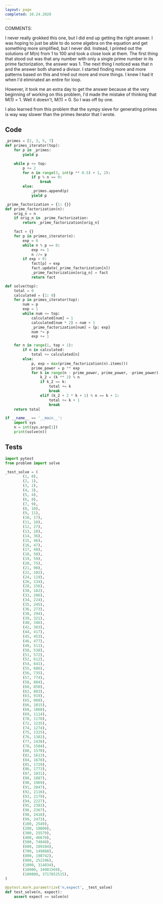 ```yaml
---
layout: page
completed: 10.24.2020
---
```


COMMENTS:

I never really grokked this one, but I did end up getting the right answer.  I
was hoping to just be able to do some algebra on the equation and get something
more simplified, but I never did.  Instead, I printed out the solutions of M(n)
from 1 to 100 and took a close look at them.  The first thing that stood out
was that any number with only a single prime number in its prime factorization,
the answer was 1.  The next thing I noticed was that n and the answer both
shared a divisor.  I started finding more and more patterns based on this and
tried out more and more things.  I knew I had it when I'd eliminated an entire
for loop.

However, it took me an extra day to get the answer because at the very
beginning of working on this problem, I'd made the mistake of thinking that
M(1) = 1.  Well it doesn't, M(1) = 0.  So I was off by one.

I also learned from this problem that the sympy sieve for generating primes is
way way slower than the primes iterator that I wrote.

## Code

```python
_primes = [2, 3, 5, 7]
def primes_iterator(top):
    for p in _primes:
        yield p

    while p <= top:
        p += 2
        for n in range(3, int(p ** 0.5) + 1, 2):
            if p % n == 0:
                break
        else:
            _primes.append(p)
            yield p

_prime_factorization = {1: {}}
def prime_factorization(n):
    orig_n = n
    if orig_n in _prime_factorization:
        return _prime_factorization[orig_n]

    fact = {}
    for p in primes_iterator(n):
        exp = 0
        while n % p == 0:
            exp += 1
            n //= p
        if exp > 0:
            fact[p] = exp
            fact.update(_prime_factorization[n])
            _prime_factorization[orig_n] = fact
            return fact

def solve(top):
    total = 0
    calculated = {1: 0}
    for p in primes_iterator(top):
        num = p
        exp = 1
        while num <= top:
            calculated[num] = 1
            calculated[num * 2] = num + 1
            _prime_factorization[num] = {p: exp}
            num *= p
            exp += 1

    for n in range(1, top + 1):
        if n in calculated:
            total += calculated[n]
        else:
            p, exp = max(prime_factorization(n).items())
            prime_power = p ** exp
            for k in range(n - prime_power, prime_power, -prime_power):
                k_2 = (k ** 2) % n
                if k_2 == k:
                    total += k
                    break
                elif (k_2 + 2 * k + 1) % n == k + 1:
                    total += k + 1
                    break
    return total

if __name__ == '__main__':
    import sys
    n = int(sys.argv[1])
    print(solve(n))
```

## Tests

```python
import pytest
from problem import solve

_test_solve = (
        (1, 0),
        (2, 1),
        (3, 2),
        (4, 3),
        (5, 4),
        (6, 8),
        (7, 9),
        (8, 10),
        (9, 11),
        (10, 17),
        (11, 18),
        (12, 27),
        (13, 28),
        (14, 36),
        (15, 46),
        (16, 47),
        (17, 48),
        (18, 58),
        (19, 59),
        (20, 75),
        (21, 90),
        (22, 102),
        (24, 119),
        (26, 134),
        (28, 156),
        (30, 182),
        (33, 206),
        (34, 224),
        (35, 245),
        (36, 273),
        (38, 294),
        (39, 321),
        (40, 346),
        (42, 383),
        (44, 417),
        (45, 453),
        (46, 477),
        (48, 511),
        (50, 538),
        (51, 572),
        (52, 612),
        (54, 641),
        (55, 686),
        (56, 735),
        (57, 774),
        (58, 804),
        (60, 850),
        (62, 883),
        (63, 919),
        (65, 960),
        (66, 1015),
        (68, 1068),
        (69, 1114),
        (70, 1170),
        (72, 1235),
        (74, 1274),
        (75, 1325),
        (76, 1382),
        (77, 1438),
        (78, 1504),
        (80, 1570),
        (82, 1613),
        (84, 1678),
        (85, 1729),
        (86, 1773),
        (87, 1831),
        (88, 1887),
        (90, 1969),
        (91, 2047),
        (92, 2116),
        (93, 2179),
        (94, 2227),
        (95, 2303),
        (96, 2367),
        (98, 2418),
        (99, 2473),
        (100, 2549),
        (200, 10800),
        (300, 25579),
        (400, 46670),
        (500, 74840),
        (600, 109104),
        (700, 149868),
        (800, 198742),
        (900, 252296),
        (1000, 314034),
        (10000, 34981569),
        (100000, 3717852515),
)

@pytest.mark.parametrize('n,expect', _test_solve)
def test_solve(n, expect):
    assert expect == solve(n)
```
